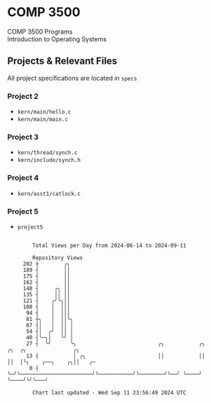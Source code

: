 # COMP 3500
COMP 3500 Programs  
Introduction to Operating Systems  
## Projects & Relevant Files
All project specifications are located in `specs`
### Project 2
- `kern/main/hello.c`
- `kern/main/main.c`
### Project 3
- `kern/thread/synch.c`
- `kern/include/synch.h`
### Project 4
- `kern/asst1/catlock.c`
### Project 5
- `project5`

```

        Total Views per Day from 2024-06-14 to 2024-09-11

        Repository Views
     202 ┼        ╭╮
     189 ┤        ││
     175 ┤        ││
     162 ┤        ││
     148 ┤     ╭╮ ││
     135 ┤     ││ ││
     121 ┤    ╭╯╰╮││
     108 ┤    │  │││
      94 ┤    │  │││
      81 ┼╮   │  ││╰╮
      67 ┤│   │  ││ │
      54 ┤│  ╭╯  ││ │
      40 ┤╰─╮│   ╰╯ │
      27 ┤  ╰╯      ╰╮                          ╭╮           ╭╮        ╭╮  ╭╮               ╭╮
      13 ┤           │ ╭╮                       ││           ││        ││  │╰╮    ╭──╮    ╭╮││   ╭─
       0 ┤           ╰─╯╰───────────────────────╯╰───────────╯╰────────╯╰──╯ ╰────╯  ╰────╯╰╯╰───╯

        Chart last updated - Wed Sep 11 23:56:49 2024 UTC
        
```
